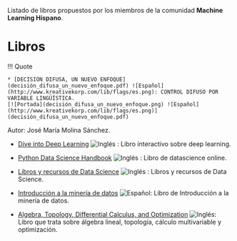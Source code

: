 Listado de libros propuestos por los miembros de la comunidad **Machine Learning Hispano**. 

# Libros

!!! Quote

    * [DECISIÓN DIFUSA, UN NUEVO ENFOQUE](decisión_difusa_un_nuevo_enfoque.pdf) ![Español](http://www.kreativekorp.com/lib/flags/es.png): CONTROL DIFUSO POR VARIABLE LINGÜÍSTICA.
    [![Portada](decisión_difusa_un_nuevo_enfoque.png) ![Español](http://www.kreativekorp.com/lib/flags/es.png)](decisión_difusa_un_nuevo_enfoque.pdf)

Autor: José María Molina Sánchez.

* [Dive into Deep Learning](http://d2l.ai/) ![Inglés](http://www.kreativekorp.com/lib/flags/gb.png) : Libro interactivo sobre deep learning.

* [Python Data Science Handbook](https://jakevdp.github.io/PythonDataScienceHandbook/) ![Inglés](http://www.kreativekorp.com/lib/flags/gb.png) : Libro de datascience online. 

* [Libros y recursos de Data Science](https://github.com/bulutyazilim/awesome-datascience) ![Inglés](http://www.kreativekorp.com/lib/flags/gb.png)
: Libros y recursos de Data Science. 

* [Introducción a la minería de datos](https://github.com/mariosky/databook) ![Español](http://www.kreativekorp.com/lib/flags/es.png): Libro de Introducción a la minería de datos.

* [Algebra, Topology, Differential Calculus, and Optimization](https://www.cis.upenn.edu/~jean/math-basics.pdf)  ![Inglés](http://www.kreativekorp.com/lib/flags/gb.png): Libro que trata sobre álgebra lineal, topología, cálculo multivariable y optimización.
